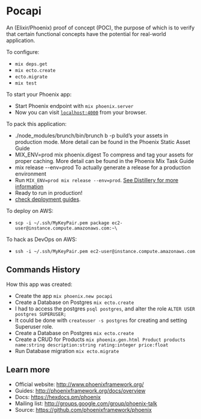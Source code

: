 # Pocapi
An (Elixir/Phoenix) proof of concept (POC), the purpose of which is to verify that certain functional concepts have the potential for real-world application.

To configure:

  * `mix deps.get`
  * `mix ecto.create`
  * `ecto.migrate`
  * `mix test`

To start your Phoenix app:

  * Start Phoenix endpoint with `mix phoenix.server`
  * Now you can visit [`localhost:4000`](http://localhost:4000) from your browser.

To pack this application:

  * ./node_modules/brunch/bin/brunch b -p build’s your assets in production mode. More detail can be found in the Phoenix Static Asset Guide
  * MIX_ENV=prod mix phoenix.digest To compress and tag your assets for proper caching. More detail can be found in the Phoenix Mix Task Guide
  * mix release --env=prod To actually generate a release for a production environment
  * Run `MIX_ENV=prod mix release --env=prod`. [See Distillery for more information](https://github.com/bitwalker/distillery)
  * Ready to run in production!
  * [check deployment guides](http://www.phoenixframework.org/docs/deployment).

To deploy on AWS:
  * `scp -i ~/.ssh/MyKeyPair.pem package ec2-user@instance.compute.amazonaws.com:~\`

To hack as DevOps on AWS:
  * `ssh -i ~/.ssh/MyKeyPair.pem ec2-user@instance.compute.amazonaws.com`



## Commands History

How this app was created:

  * Create the app `mix phoenix.new pocapi`
  * Create a Database on Postgres `mix ecto.create`
  * I had to access the postgres `psql postgres`, and alter the role `ALTER USER postgres SUPERUSER;`
  * It could be done with `createuser -s postgres` for creating and setting Superuser role.
  * Create a Database on Postgres `mix ecto.create`
  * Create a CRUD for Products `mix phoenix.gen.html Product products name:string description:string rating:integer price:float`
  * Run Database migration `mix ecto.migrate`

## Learn more

  * Official website: http://www.phoenixframework.org/
  * Guides: http://phoenixframework.org/docs/overview
  * Docs: https://hexdocs.pm/phoenix
  * Mailing list: http://groups.google.com/group/phoenix-talk
  * Source: https://github.com/phoenixframework/phoenix
